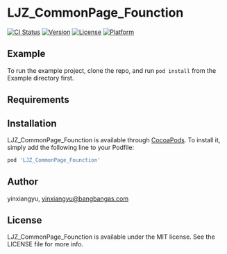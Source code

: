 # LJZ_CommonPage_Founction

[![CI Status](https://img.shields.io/travis/yinxiangyu/LJZ_CommonPage_Founction.svg?style=flat)](https://travis-ci.org/yinxiangyu/LJZ_CommonPage_Founction)
[![Version](https://img.shields.io/cocoapods/v/LJZ_CommonPage_Founction.svg?style=flat)](https://cocoapods.org/pods/LJZ_CommonPage_Founction)
[![License](https://img.shields.io/cocoapods/l/LJZ_CommonPage_Founction.svg?style=flat)](https://cocoapods.org/pods/LJZ_CommonPage_Founction)
[![Platform](https://img.shields.io/cocoapods/p/LJZ_CommonPage_Founction.svg?style=flat)](https://cocoapods.org/pods/LJZ_CommonPage_Founction)

## Example

To run the example project, clone the repo, and run `pod install` from the Example directory first.

## Requirements

## Installation

LJZ_CommonPage_Founction is available through [CocoaPods](https://cocoapods.org). To install
it, simply add the following line to your Podfile:

```ruby
pod 'LJZ_CommonPage_Founction'
```

## Author

yinxiangyu, yinxiangyu@bangbangas.com

## License

LJZ_CommonPage_Founction is available under the MIT license. See the LICENSE file for more info.

